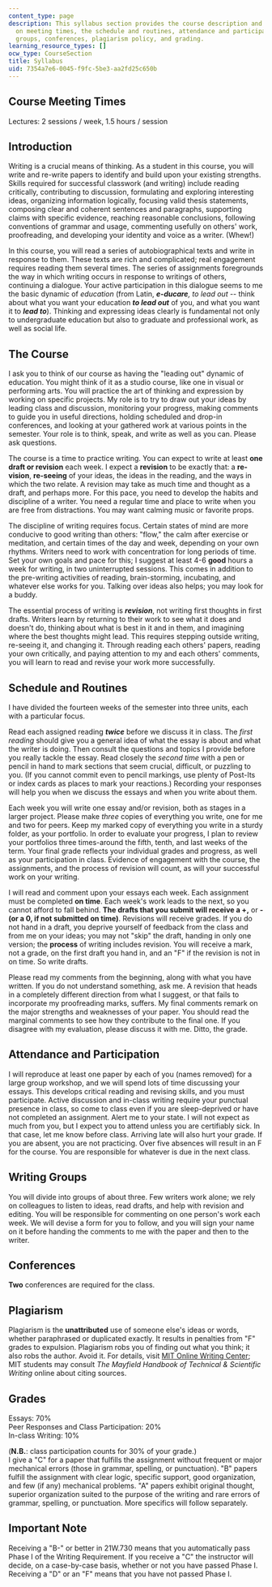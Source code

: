 ```yaml
---
content_type: page
description: This syllabus section provides the course description and information
  on meeting times, the schedule and routines, attendance and participation, writing
  groups, conferences, plagiarism policy, and grading.
learning_resource_types: []
ocw_type: CourseSection
title: Syllabus
uid: 7354a7e6-0045-f9fc-5be3-aa2fd25c650b
---
```


Course Meeting Times
--------------------

Lectures: 2 sessions / week, 1.5 hours / session

Introduction
------------

Writing is a crucial means of thinking. As a student in this course, you will write and re-write papers to identify and build upon your existing strengths. Skills required for successful classwork (and writing) include reading critically, contributing to discussion, formulating and exploring interesting ideas, organizing information logically, focusing valid thesis statements, composing clear and coherent sentences and paragraphs, supporting claims with specific evidence, reaching reasonable conclusions, following conventions of grammar and usage, commenting usefully on others' work, proofreading, and developing your identity and voice as a writer. (Whew!)

In this course, you will read a series of autobiographical texts and write in response to them. These texts are rich and complicated; real engagement requires reading them several times. The series of assignments foregrounds the way in which writing occurs in response to writings of others, continuing a dialogue. Your active participation in this dialogue seems to me the basic dynamic of _education_ (from Latin, _**e-ducare**, to lead out_ -- think about what you want your education **_to lead out_** of you, and what you want it to **_lead to_**). Thinking and expressing ideas clearly is fundamental not only to undergraduate education but also to graduate and professional work, as well as social life.

The Course
----------

I ask you to think of our course as having the "leading out" dynamic of education. You might think of it as a studio course, like one in visual or performing arts. You will practice the art of thinking and expression by working on specific projects. My role is to try to draw out your ideas by leading class and discussion, monitoring your progress, making comments to guide you in useful directions, holding scheduled and drop-in conferences, and looking at your gathered work at various points in the semester. Your role is to think, speak, and write as well as you can. Please ask questions.

The course is a time to practice writing. You can expect to write at least **one draft or revision** each week. I expect a **revision** to be exactly that: a **re-vision**, **re-seeing** of your ideas, the ideas in the reading, and the ways in which the two relate. A revision may take as much time and thought as a draft, and perhaps more. For this pace, you need to develop the habits and discipline of a writer. You need a regular time and place to write when you are free from distractions. You may want calming music or favorite props.

The discipline of writing requires focus. Certain states of mind are more conducive to good writing than others: "flow," the calm after exercise or meditation, and certain times of the day and week, depending on your own rhythms. Writers need to work with concentration for long periods of time. Set your own goals and pace for this; I suggest at least 4-6 **good** hours a week for writing, in two uninterrupted sessions. This comes in addition to the pre-writing activities of reading, brain-storming, incubating, and whatever else works for you. Talking over ideas also helps; you may look for a buddy.

The essential process of writing is **_revision_**, not writing first thoughts in first drafts. Writers learn by returning to their work to see what it does and doesn't do, thinking about what is best in it and in them, and imagining where the best thoughts might lead. This requires stepping outside writing, re-seeing it, and changing it. Through reading each others' papers, reading your own critically, and paying attention to my and each others' comments, you will learn to read and revise your work more successfully.

Schedule and Routines
---------------------

I have divided the fourteen weeks of the semester into three units, each with a particular focus.

Read each assigned reading **_twice_** before we discuss it in class. The _first reading_ should give you a general idea of what the essay is about and what the writer is doing. Then consult the questions and topics I provide before you really tackle the essay. Read closely the _second time_ with a pen or pencil in hand to mark sections that seem crucial, difficult, or puzzling to you. (If you cannot commit even to pencil markings, use plenty of Post-Its or index cards as places to mark your reactions.) Recording your responses will help you when we discuss the essays and when you write about them.

Each week you will write one essay and/or revision, both as stages in a larger project. Please make _three_ copies of everything you write, one for me and two for peers. Keep my marked copy of everything you write in a sturdy folder, as your portfolio. In order to evaluate your progress, I plan to review your portfolios three times-around the fifth, tenth, and last weeks of the term. Your final grade reflects your individual grades and progress, as well as your participation in class. Evidence of engagement with the course, the assignments, and the process of revision will count, as will your successful work on your writing.

I will read and comment upon your essays each week. Each assignment must be completed **on time**. Each week's work leads to the next, so you cannot afford to fall behind. **The drafts that you submit will receive a +,** or **- (or a 0, if not submitted on time)**. Revisions will receive grades. If you do not hand in a draft, you deprive yourself of feedback from the class and from me on your ideas; you may not "skip" the draft, handing in only one version; the **process** of writing includes revision. You will receive a mark, not a grade, on the first draft you hand in, and an "F" if the revision is not in on time. So write drafts.

Please read my comments from the beginning, along with what you have written. If you do not understand something, ask me. A revision that heads in a completely different direction from what I suggest, or that fails to incorporate my proofreading marks, suffers. My final comments remark on the major strengths and weaknesses of your paper. You should read the marginal comments to see how they contribute to the final one. If you disagree with my evaluation, please discuss it with me. Ditto, the grade.

Attendance and Participation
----------------------------

I will reproduce at least one paper by each of you (names removed) for a large group workshop, and we will spend lots of time discussing your essays. This develops critical reading and revising skills, and you must participate. Active discussion and in-class writing require your punctual presence in class, so come to class even if you are sleep-deprived or have not completed an assignment. Alert me to your state. I will not expect as much from you, but I expect you to attend unless you are certifiably sick. In that case, let me know before class. Arriving late will also hurt your grade. If you are absent, you are not practicing. Over five absences will result in an F for the course. You are responsible for whatever is due in the next class.

Writing Groups
--------------

You will divide into groups of about three. Few writers work alone; we rely on colleagues to listen to ideas, read drafts, and help with revision and editing. You will be responsible for commenting on one person's work each week. We will devise a form for you to follow, and you will sign your name on it before handing the comments to me with the paper and then to the writer.

Conferences
-----------

**Two** conferences are required for the class.

Plagiarism
----------

Plagiarism is the **unattributed** use of someone else's ideas or words, whether paraphrased or duplicated exactly. It results in penalties from "F" grades to expulsion. Plagiarism robs you of finding out what you think; it also robs the author. Avoid it. For details, visit [MIT Online Writing Center](http://web.mit.edu/writing); MIT students may consult _The Mayfield Handbook of Technical & Scientific Writing_ online about citing sources.

Grades
------

Essays: 70%  
Peer Responses and Class Participation: 20%  
In-class Writing: 10%

(**N.B.**: class participation counts for 30% of your grade.)  
I give a "C" for a paper that fulfills the assignment without frequent or major mechanical errors (those in grammar, spelling, or punctuation). "B" papers fulfill the assignment with clear logic, specific support, good organization, and few (if any) mechanical problems. "A" papers exhibit original thought, superior organization suited to the purpose of the writing and rare errors of grammar, spelling, or punctuation. More specifics will follow separately.

Important Note
--------------

Receiving a "B-" or better in 21W.730 means that you automatically pass Phase I of the Writing Requirement. If you receive a "C" the instructor will decide, on a case-by-case basis, whether or not you have passed Phase I. Receiving a "D" or an "F" means that you have not passed Phase I.